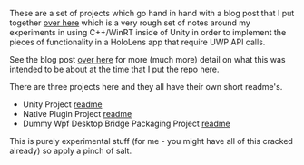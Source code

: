 These are a set of projects which go hand in hand with a blog post that I put together [over here](https://mtaulty.com/2019/03/22/rough-notes-on-experiments-with-uwp-apis-in-the-unity-editor-with-c-winrt/) which is a very rough set of notes around my experiments in using C++/WinRT inside of Unity in order to implement the pieces of functionality in a HoloLens app that require UWP API calls.

See the blog post [over here](https://mtaulty.com/?p=17039) for more (much more) detail on what this was intended to be about at the time that I put the repo here.

There are three projects here and they all have their own short readme's.

* Unity Project [readme](UnityProject/readme.md)
* Native Plugin Project [readme](NativeCodeProject/readme.md)
* Dummy Wpf Desktop Bridge Packaging Project [readme](DummyDesktopBridgeProject/readme.md)

This is purely experimental stuff (for me - you might have all of this cracked already) so apply a pinch of salt.